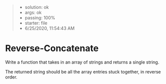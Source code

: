 <!-- BEGIN REPORT -->
> - solution: ok 
> - args: ok 
> - passing: 100% 
> - starter: file 
> - 6/25/2020, 11:54:43 AM
<!-- END REPORT -->

# Reverse-Concatenate

Write a function that takes in an array of strings and returns a single string.

The returned string should be all the array entries stuck together, in reverse order.

